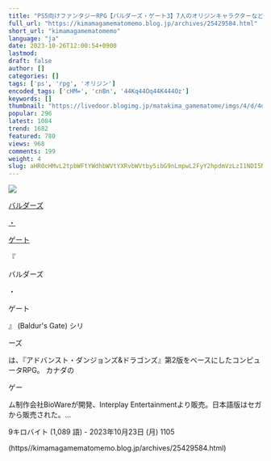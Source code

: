 ```yaml
---
title: "PS5向けファンタジーRPG【バルダーズ・ゲート3】7人のオリジンキャラクターなど新たな情報が公開 "
full_url: "https://kimamagamematomemo.blog.jp/archives/25429584.html"
short_url: "kimamagamematomemo"
language: "ja"
date: 2023-10-26T12:00:54+0900
lastmod: 
draft: false
author: []
categories: []
tags: ['ps', 'rpg', 'オリジン']
encoded_tags: ['cHM=', 'cnBn', '44Kq44Oq44K444Oz']
keywords: []
thumbnail: "https://livedoor.blogimg.jp/matakima_gamematome/imgs/4/d/4dc41beb-s.jpg"
popular: 296
latest: 1084
trend: 1682
featured: 780
views: 968
comments: 199
weight: 4
slug: aHR0cHMvL2tpbWFtYWdhbWVtYXRvbWVtby5ibG9nLmpwL2FyY2hpdmVzLzI1NDI5NTg0Lmh0bWw=
---
```


![](https://livedoor.blogimg.jp/matakima_gamematome/imgs/4/d/4dc41beb-s.jpg)

<div><a target='_blank' href='https//ja.wikipedia.org/wiki/%E3%83%90%E3%83%AB%E3%83%80%E3%83%BC%E3%82%BA%E3%83%BB%E3%82%B2%E3%83%BC%E3%83%88' title='バルダーズ・ゲート'><p>バルダーズ</p>・<p>ゲート</p></a> <p class='searchresult'>『<p>バルダーズ</p>・<p>ゲート</p>』 (Baldur's Gate) シリ<p>ーズ</p>は、『アドバンスト・ダンジョンズ&ドラゴンズ』第2版をベースにしたコンピュータRPG。 カナダの<p>ゲー</p>ム制作会社BioWareが開発、Interplay Entertainmentより販売。日本語版はセガから販売された。…</p> <p class='mw-search-result-data'>9キロバイト (1,089 語) - 2023年10月23日 (月) 1105</p></div>

(https//kimamagamematomemo.blog.jp/archives/25429584.html)
